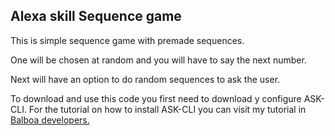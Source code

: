 <h2>Alexa skill Sequence game</h2>

This is simple sequence game with premade sequences. 

One will be chosen at random and you will have to say the next number.

Next will have an option to do random sequences to ask the user.

To download and use this code you first need to download y configure ASK-CLI. For the tutorial on how to install ASK-CLI you can visit my tutorial in <a href="http://balboadevelopers.com/blog/como-instalar-y-usar-ask-cli-para-tus-proyectos-de-alexa/" target="_blank">Balboa developers.</a>

